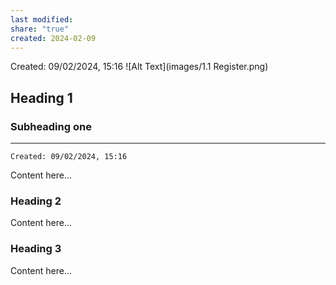 ```yaml
---
last modified: 
share: "true"
created: 2024-02-09
---
```

Created: 09/02/2024, 15:16
![Alt Text](images/1.1 Register.png)




## Heading 1

  

### Subheading one

  ---

  ```
Created: 09/02/2024, 15:16
```



Content here...

  

### Heading 2

  

Content here...

  

### Heading 3

  

Content here...

  

